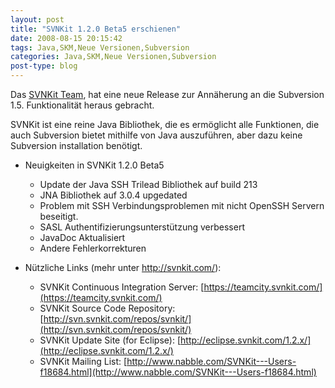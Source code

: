 ```yaml
---
layout: post
title: "SVNKit 1.2.0 Beta5 erschienen"
date: 2008-08-15 20:15:42
tags: Java,SKM,Neue Versionen,Subversion
categories: Java,SKM,Neue Versionen,Subversion
post-type: blog
---
```

Das [SVNKit Team](http://www.svnkit.com "SVNKit Team"), hat eine neue Release zur Annäherung an die Subversion 1.5. Funktionalität heraus gebracht.

SVNKit ist eine reine Java Bibliothek, die es ermöglicht alle Funktionen, die auch Subversion bietet mithilfe von Java auszuführen, aber dazu keine Subversion installation benötigt.

+ Neuigkeiten in SVNKit 1.2.0 Beta5
  + Update der Java SSH Trilead Bibliothek auf build 213
  + JNA Bibliothek auf 3.0.4 upgedated
  + Problem mit SSH Verbindungsproblemen mit nicht OpenSSH Servern beseitigt.
  + SASL Authentifizierungsunterstützung verbessert
  + JavaDoc Aktualisiert
  + Andere Fehlerkorrekturen

+ Nützliche Links (mehr unter http://svnkit.com/):
  + SVNKit Continuous Integration Server: [https://teamcity.svnkit.com/](https://teamcity.svnkit.com/)
  + SVNKit Source Code Repository: [http://svn.svnkit.com/repos/svnkit/](http://svn.svnkit.com/repos/svnkit/)
  + SVNKit Update Site (for Eclipse): [http://eclipse.svnkit.com/1.2.x/](http://eclipse.svnkit.com/1.2.x/)
  + SVNKit Mailing List: [http://www.nabble.com/SVNKit---Users-f18684.html](http://www.nabble.com/SVNKit---Users-f18684.html)
